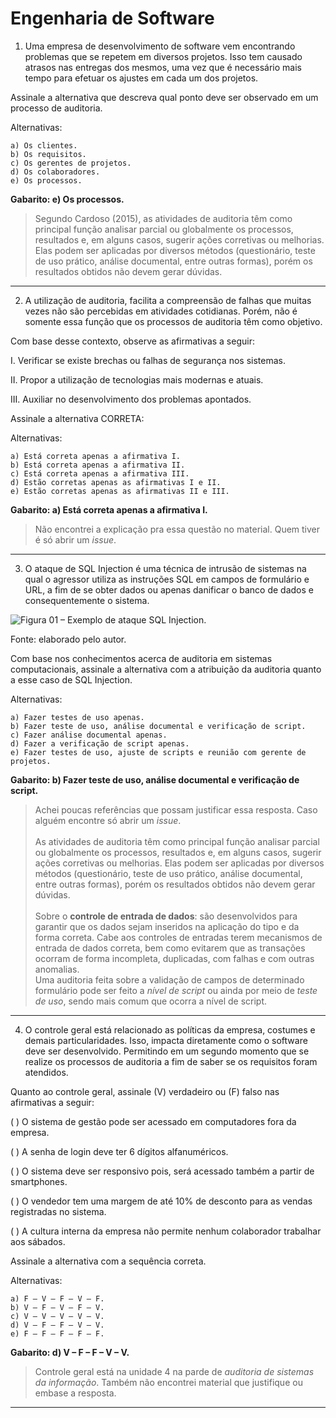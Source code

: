 # Engenharia de Software

1) Uma empresa de desenvolvimento de software vem encontrando problemas que se repetem em diversos projetos. Isso tem causado atrasos nas entregas dos mesmos, uma vez que é necessário mais tempo para efetuar os ajustes em cada um dos projetos.

Assinale a alternativa que descreva qual ponto deve ser observado em um processo de auditoria.

Alternativas:

    a) Os clientes.
    b) Os requisitos.
    c) Os gerentes de projetos.
    d) Os colaboradores.
    e) Os processos.

**Gabarito: e) Os processos.**

>Segundo Cardoso (2015), as atividades de auditoria têm como principal função analisar parcial ou globalmente os processos, resultados e, em alguns casos, sugerir ações corretivas ou melhorias. Elas podem ser aplicadas por diversos métodos (questionário, teste de uso prático, análise documental, entre outras formas), porém os resultados obtidos não devem gerar dúvidas.

---

2) A utilização de auditoria, facilita a compreensão de falhas que muitas vezes não são percebidas em atividades cotidianas. Porém, não é somente essa função que os processos de auditoria têm como objetivo. 

Com base desse contexto, observe as afirmativas a seguir:

I. Verificar se existe brechas ou falhas de segurança nos sistemas.

II. Propor a utilização de tecnologias mais modernas e atuais.

III. Auxiliar no desenvolvimento dos problemas apontados.

Assinale a alternativa CORRETA:

Alternativas:

    a) Está correta apenas a afirmativa I.
    b) Está correta apenas a afirmativa II.
    c) Está correta apenas a afirmativa III.
    d) Estão corretas apenas as afirmativas I e II.
    e) Estão corretas apenas as afirmativas II e III.

**Gabarito: a) Está correta apenas a afirmativa I.**

>Não encontrei a explicação pra essa questão no material. Quem tiver é só abrir um *issue*.

---

3) O ataque de SQL Injection é uma técnica de intrusão de sistemas na qual o agressor utiliza as instruções SQL em campos de formulário e URL, a fim de se obter dados ou apenas danificar o banco de dados e consequentemente o sistema.

![Figura 01 – Exemplo de ataque SQL Injection.](link)

Fonte: elaborado pelo autor.

Com base nos conhecimentos acerca de auditoria em sistemas computacionais, assinale a alternativa com a atribuição da auditoria quanto a esse caso de SQL Injection.

Alternativas:

    a) Fazer testes de uso apenas.
    b) Fazer teste de uso, análise documental e verificação de script.
    c) Fazer análise documental apenas.
    d) Fazer a verificação de script apenas.
    e) Fazer testes de uso, ajuste de scripts e reunião com gerente de projetos.

**Gabarito: b) Fazer teste de uso, análise documental e verificação de script.**

>Achei poucas referências que possam justificar essa resposta. Caso alguém encontre só abrir um *issue*.<br><br>
As atividades de auditoria têm como principal função analisar parcial ou globalmente os processos, resultados e, em alguns casos, sugerir ações corretivas ou melhorias. Elas podem ser aplicadas por diversos métodos (questionário, teste de uso prático, análise documental, entre outras formas), porém os resultados obtidos não devem gerar dúvidas.<br><br>
Sobre o **controle de entrada de dados**: são desenvolvidos para garantir que os dados sejam inseridos na aplicação do tipo e da forma correta. Cabe aos controles de entradas terem mecanismos de entrada de dados correta, bem como evitarem que as transações ocorram de forma incompleta, duplicadas, com falhas e com outras anomalias. <br>Uma auditoria feita sobre a validação de campos de determinado formulário pode ser feito a *nível de script* ou ainda por meio de *teste de uso*, sendo mais comum que ocorra a nível de script.

---

4) O controle geral está relacionado as políticas da empresa, costumes e demais particularidades. Isso, impacta diretamente como o software deve ser desenvolvido. Permitindo em um segundo momento que se realize os processos de auditoria a fim de saber se os requisitos foram atendidos.

Quanto ao controle geral, assinale (V) verdadeiro ou (F) falso nas afirmativas a seguir:

(   ) O sistema de gestão pode ser acessado em computadores fora da empresa.

(   ) A senha de login deve ter 6 dígitos alfanuméricos.

(   ) O sistema deve ser responsivo pois, será acessado também a partir de smartphones.

(   ) O vendedor tem uma margem de até 10% de desconto para as vendas registradas no sistema.

(   ) A cultura interna da empresa não permite nenhum colaborador trabalhar aos sábados.

Assinale a alternativa com a sequência correta.

Alternativas:

    a) F – V – F – V – F.
    b) V – F – V – F – V.
    c) V – V – V – V – V.
    d) V – F – F – V – V.
    e) F – F – F – F – F.

**Gabarito: d) V – F – F – V – V.**

>Controle geral está na unidade 4 na parde de *auditoria de sistemas da informação*. Também não encontrei material que justifique ou embase a resposta.

---